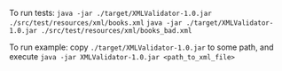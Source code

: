 To run tests:
```java -jar ./target/XMLValidator-1.0.jar ./src/test/resources/xml/books.xml```
```java -jar ./target/XMLValidator-1.0.jar ./src/test/resources/xml/books_bad.xml```

To run example:
copy ```./target/XMLValidator-1.0.jar``` to some path, and execute 
```java -jar XMLValidator-1.0.jar <path_to_xml_file>```


